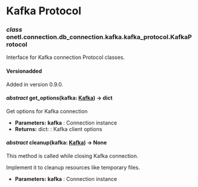 <a id="kafka-protocol"></a>

# Kafka Protocol

### *class* onetl.connection.db_connection.kafka.kafka_protocol.KafkaProtocol

Interface for Kafka connection Protocol classes.

#### Versionadded
Added in version 0.9.0.

<!-- !! processed by numpydoc !! -->

#### *abstract* get_options(kafka: [Kafka](connection.md#onetl.connection.db_connection.kafka.connection.Kafka)) → dict

Get options for Kafka connection

* **Parameters:**
  **kafka**
  : Connection instance
* **Returns:**
  dict:
  : Kafka client options

<!-- !! processed by numpydoc !! -->

#### *abstract* cleanup(kafka: [Kafka](connection.md#onetl.connection.db_connection.kafka.connection.Kafka)) → None

This method is called while closing Kafka connection.

Implement it to cleanup resources like temporary files.

* **Parameters:**
  **kafka**
  : Connection instance

<!-- !! processed by numpydoc !! -->
